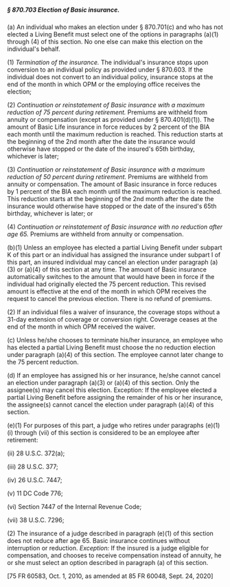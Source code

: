 ##### § 870.703 Election of Basic insurance. #####

(a) An individual who makes an election under § 870.701(c) and who has not elected a Living Benefit must select one of the options in paragraphs (a)(1) through (4) of this section. No one else can make this election on the individual's behalf.

(1) *Termination of the insurance.* The individual's insurance stops upon conversion to an individual policy as provided under § 870.603. If the individual does not convert to an individual policy, insurance stops at the end of the month in which OPM or the employing office receives the election;

(2) *Continuation or reinstatement of Basic insurance with a maximum reduction of 75 percent during retirement.* Premiums are withheld from annuity or compensation (except as provided under § 870.401(d)(1)). The amount of Basic Life insurance in force reduces by 2 percent of the BIA each month until the maximum reduction is reached. This reduction starts at the beginning of the 2nd month after the date the insurance would otherwise have stopped or the date of the insured's 65th birthday, whichever is later;

(3) *Continuation or reinstatement of Basic insurance with a maximum reduction of 50 percent during retirement.* Premiums are withheld from annuity or compensation. The amount of Basic insurance in force reduces by 1 percent of the BIA each month until the maximum reduction is reached. This reduction starts at the beginning of the 2nd month after the date the insurance would otherwise have stopped or the date of the insured's 65th birthday, whichever is later; or

(4) *Continuation or reinstatement of Basic insurance with no reduction after age 65.* Premiums are withheld from annuity or compensation.

(b)(1) Unless an employee has elected a partial Living Benefit under subpart K of this part or an individual has assigned the insurance under subpart I of this part, an insured individual may cancel an election under paragraph (a)(3) or (a)(4) of this section at any time. The amount of Basic insurance automatically switches to the amount that would have been in force if the individual had originally elected the 75 percent reduction. This revised amount is effective at the end of the month in which OPM receives the request to cancel the previous election. There is no refund of premiums.

(2) If an individual files a waiver of insurance, the coverage stops without a 31-day extension of coverage or conversion right. Coverage ceases at the end of the month in which OPM received the waiver.

(c) Unless he/she chooses to terminate his/her insurance, an employee who has elected a partial Living Benefit must choose the no reduction election under paragraph (a)(4) of this section. The employee cannot later change to the 75 percent reduction.

(d) If an employee has assigned his or her insurance, he/she cannot cancel an election under paragraph (a)(3) or (a)(4) of this section. Only the assignee(s) may cancel this election. Exception: If the employee elected a partial Living Benefit before assigning the remainder of his or her insurance, the assignee(s) cannot cancel the election under paragraph (a)(4) of this section.

(e)(1) For purposes of this part, a judge who retires under paragraphs (e)(1)(i) through (vii) of this section is considered to be an employee after retirement:

(ii) 28 U.S.C. 372(a);

(iii) 28 U.S.C. 377;

(iv) 26 U.S.C. 7447;

(v) 11 DC Code 776;

(vi) Section 7447 of the Internal Revenue Code;

(vii) 38 U.S.C. 7296;

(2) The insurance of a judge described in paragraph (e)(1) of this section does not reduce after age 65. Basic insurance continues without interruption or reduction. *Exception:* If the insured is a judge eligible for compensation, and chooses to receive compensation instead of annuity, he or she must select an option described in paragraph (a) of this section.

[75 FR 60583, Oct. 1, 2010, as amended at 85 FR 60048, Sept. 24, 2020]